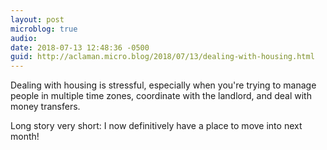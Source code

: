 ```yaml
---
layout: post
microblog: true
audio: 
date: 2018-07-13 12:48:36 -0500
guid: http://aclaman.micro.blog/2018/07/13/dealing-with-housing.html
---
```

Dealing with housing is stressful, especially when you're trying to manage people in multiple time zones, coordinate with the landlord, and deal with money transfers.

Long story very short: I now definitively have a place to move into next month!
